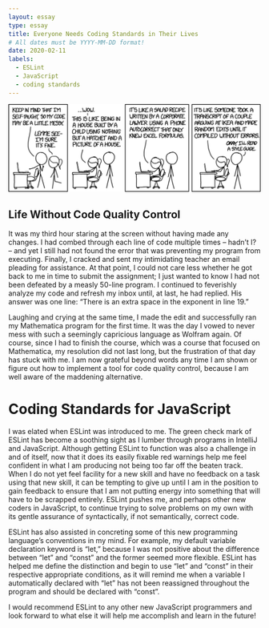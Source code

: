 ```yaml
---
layout: essay
type: essay
title: Everyone Needs Coding Standards in Their Lives
# All dates must be YYYY-MM-DD format!
date: 2020-02-11
labels:
  - ESLint
  - JavaScript
  - coding standards
---
```


<img class="ui large centered floated image" src="../images/code_quality_2x.png">    



## Life Without Code Quality Control

It was my third hour staring at the screen without having made any changes. I had combed through each line of code multiple times – hadn’t I? – and yet I still had not found the error that was preventing my program from executing. Finally, I cracked and sent my intimidating teacher an email pleading for assistance. At that point, I could not care less whether he got back to me in time to submit the assignment; I just wanted to know I had not been defeated by a measly 50-line program. I continued to feverishly analyze my code and refresh my inbox until, at last, he had replied. His answer was one line: “There is an extra space in the exponent in line 19.” 

Laughing and crying at the same time, I made the edit and successfully ran my Mathematica program for the first time. It was the day I vowed to never mess with such a seemingly capricious language as Wolfram again. Of course, since I had to finish the course, which was a course that focused on Mathematica, my resolution did not last long, but the frustration of that day has stuck with me. I am now grateful beyond words any time I am shown or figure out how to implement a tool for code quality control, because I am well aware of the maddening alternative. 

# Coding Standards for JavaScript 

I was elated when ESLint was introduced to me. The green check mark of ESLint has become a soothing sight as I lumber through programs in IntelliJ and JavaScript. Although getting ESLint to function was also a challenge in and of itself, now that it does its easily fixable red warnings help me feel confident in what I am producing not being too far off the beaten track. When I do not yet feel facility for a new skill and have no feedback on a task using that new skill, it can be tempting to give up until I am in the position to gain feedback to ensure that I am not putting energy into something that will have to be scrapped entirely. ESLint pushes me, and perhaps other new coders in JavaScript, to continue trying to solve problems on my own with its gentle assurance of syntactically, if not semantically, correct code.

ESLint has also assisted in concreting some of this new programming language’s conventions in my mind. For example, my default variable declaration keyword is “let,” because I was not positive about the difference between “let” and “const” and the former seemed more flexible. ESLint has helped me define the distinction and begin to use “let” and “const” in their respective appropriate conditions, as it will remind me when a variable I automatically declared with “let” has not been reassigned throughout the program and should be declared with “const”. 

I would recommend ESLint to any other new JavaScript programmers and look forward to what else it will help me accomplish and learn in the future! 

  

    



